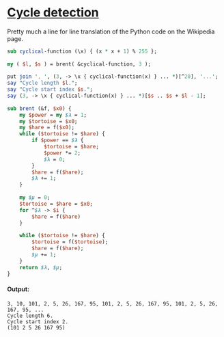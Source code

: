 [1]: http://rosettacode.org/wiki/Cycle_detection

# [Cycle detection][1]

Pretty much a line for line translation of the Python code on the Wikipedia page.

```perl
sub cyclical-function (\x) { (x * x + 1) % 255 };
 
my ( $l, $s ) = brent( &cyclical-function, 3 );
 
put join ', ', (3, -> \x { cyclical-function(x) } ... *)[^20], '...';
say "Cycle length $l.";
say "Cycle start index $s.";
say (3, -> \x { cyclical-function(x) } ... *)[$s .. $s + $l - 1];
 
sub brent (&f, $x0) {
    my $power = my $λ = 1;
    my $tortoise = $x0;
    my $hare = f($x0);
    while ($tortoise != $hare) {
        if $power == $λ {
            $tortoise = $hare;
            $power *= 2;
            $λ = 0;
        }
        $hare = f($hare);
        $λ += 1;
    }
 
    my $μ = 0;
    $tortoise = $hare = $x0;
    for ^$λ -> $i {
        $hare = f($hare)
    }
 
    while ($tortoise != $hare) {
        $tortoise = f($tortoise);
        $hare = f($hare);
        $μ += 1;
    }
    return $λ, $μ;
}
```

#### Output:
```
3, 10, 101, 2, 5, 26, 167, 95, 101, 2, 5, 26, 167, 95, 101, 2, 5, 26, 167, 95, ...
Cycle length 6.
Cycle start index 2.
(101 2 5 26 167 95)
```